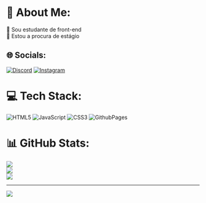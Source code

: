 # 💫 About Me:
🔭 Sou estudante de front-end <br>👯 Estou a procura de estágio<br>


## 🌐 Socials:
[![Discord](https://img.shields.io/badge/Discord-%237289DA.svg?logo=discord&logoColor=white)](https://https://discord.gg/vAbpccTUdr) [![Instagram](https://img.shields.io/badge/Instagram-%23E4405F.svg?logo=Instagram&logoColor=white)](https://instagram.com/josenn_t) 

# 💻 Tech Stack:
![HTML5](https://img.shields.io/badge/html5-%23E34F26.svg?style=flat&logo=html5&logoColor=white) ![JavaScript](https://img.shields.io/badge/javascript-%23323330.svg?style=flat&logo=javascript&logoColor=%23F7DF1E) ![CSS3](https://img.shields.io/badge/css3-%231572B6.svg?style=flat&logo=css3&logoColor=white) ![GithubPages](https://img.shields.io/badge/github%20pages-121013?style=flat&logo=github&logoColor=white)
# 📊 GitHub Stats:
![](https://github-readme-stats.vercel.app/api?username=maranhaojose&theme=tokyonight&hide_border=false&include_all_commits=false&count_private=false)<br/>
![](https://github-readme-streak-stats.herokuapp.com/?user=maranhaojose&theme=tokyonight&hide_border=false)<br/>
![](https://github-readme-stats.vercel.app/api/top-langs/?username=maranhaojose&theme=tokyonight&hide_border=false&include_all_commits=false&count_private=false&layout=compact)

---
[![](https://visitcount.itsvg.in/api?id=maranhaojose&icon=0&color=0)](https://visitcount.itsvg.in)

<!-- Proudly created with GPRM ( https://gprm.itsvg.in ) -->
